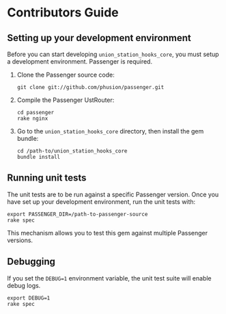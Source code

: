 # Contributors Guide

## Setting up your development environment

Before you can start developing `union_station_hooks_core`, you must setup a development environment. Passenger is required.

 1. Clone the Passenger source code:

        git clone git://github.com/phusion/passenger.git

 2. Compile the Passenger UstRouter:

        cd passenger
        rake nginx

 4. Go to the `union_station_hooks_core` directory, then install the gem bundle:

        cd /path-to/union_station_hooks_core
        bundle install

## Running unit tests

The unit tests are to be run against a specific Passenger version. Once you have set up your development environment, run the unit tests with:

    export PASSENGER_DIR=/path-to-passenger-source
    rake spec

This mechanism allows you to test this gem against multiple Passenger versions.

## Debugging

If you set the `DEBUG=1` environment variable, the unit test suite will enable debug logs.

    export DEBUG=1
    rake spec
